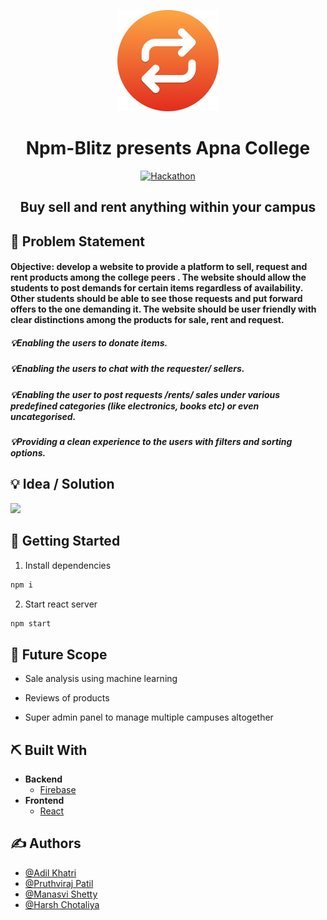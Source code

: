<p align="center">
  <a href="" rel="noopener">
 <img src="./src/assests/lomgo.png" alt="Project logo"></a>
</p>
<h1 align="center">Npm-Blitz presents Apna College</h1>

<div align="center" >

[![Hackathon](https://img.shields.io/badge/hackathon-JamShack-purple.svg)](http://hackathon.url.com)

## </div>

<h2 align="center"> 
Buy sell and rent anything within your campus
</h2>

## 🧐 Problem Statement <a name = "problem_statement"></a>
<h4>Objective: develop a website to provide a platform to sell, request and rent products among the
college peers . The website should allow the students to post demands for certain items regardless of
availability. Other students should be able to see those requests and put forward offers to the one
demanding it. The website should be user friendly with clear distinctions among the products for
sale, rent and request.</h4>
<h5>💡Enabling the users to donate items.
</h5>
<h5>💡Enabling the users to chat with the requester/ sellers.</h5>
<h5>💡Enabling the user to post requests /rents/ sales under various predefined categories (like
electronics, books etc) or even uncategorised.</h5>
<h5>💡Providing a clean experience to the users with filters and sorting options.</h5>


## 💡 Idea / Solution <a name = "idea"></a>

<img src="https://github.com/adil-khatri/ApnaDost-Campus/raw/main/src/assests/intro.png">

## 🏁 Getting Started <a name = "getting_started"></a>

1. Install dependencies

```bash
npm i
```

2. Start react server

```bash
npm start
```

## 🚀 Future Scope <a name = "future_scope"></a>

-   Sale analysis using machine learning

-   Reviews of products 

-   Super admin panel to manage multiple campuses altogether

## ⛏️ Built With <a name = "tech_stack"></a>

-   **Backend**
    -   [Firebase](https://firebase.google.com/)
-   **Frontend**
    -   [React](https://reactjs.org/)

## ✍️ Authors <a name = "authors"></a>

-   [@Adil Khatri](https://github.com/adil-khatri)
-   [@Pruthviraj Patil](https://github.com/pruthvirajp04)
-   [@Manasvi Shetty](https://github.com/Manasvi-Shetty)
-   [@Harsh Chotaliya](https://github.com/26harsh)
